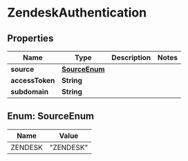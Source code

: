 

# ZendeskAuthentication


## Properties

| Name | Type | Description | Notes |
|------------ | ------------- | ------------- | -------------|
|**source** | [**SourceEnum**](#SourceEnum) |  |  |
|**accessToken** | **String** |  |  |
|**subdomain** | **String** |  |  |



## Enum: SourceEnum

| Name | Value |
|---- | -----|
| ZENDESK | &quot;ZENDESK&quot; |



